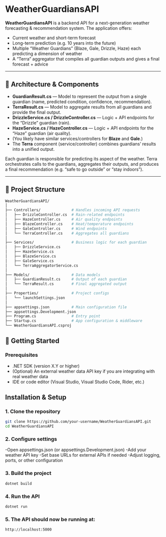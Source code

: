 # WeatherGuardiansAPI

**WeatherGuardiansAPI** is a backend API for a next-generation weather forecasting & recommendation system. The application offers:

- Current weather and short-term forecast  
- Long-term prediction (e.g. 10 years into the future)  
- Multiple “Weather Guardians” (Blaze, Gale, Drizzle, Haze) each predicting a dimension of weather  
- A “Terra” aggregator that compiles all guardian outputs and gives a final forecast + advice  

---

## 🧱 Architecture & Components

- **GuardianResult.cs** — Model to represent the output from a single guardian (name, predicted condition, confidence, recommendation).  
- **TerraResult.cs** — Model to aggregate results from all guardians and provide the final output.  
- **DrizzleService.cs / DrizzleController.cs** — Logic + API endpoints for the “Drizzle” guardian (rain).  
- **HazeService.cs / HazeController.cs** — Logic + API endpoints for the “Haze” guardian (air quality).  
- (You likely have similar services/controllers for **Blaze** and **Gale**.)  
- The **Terra** component (service/controller) combines guardians’ results into a unified output.

Each guardian is responsible for predicting its aspect of the weather. Terra orchestrates calls to the guardians, aggregates their outputs, and produces a final recommendation (e.g. “safe to go outside” or “stay indoors”).

---

## 📂 Project Structure 
```bash
WeatherGuardiansAPI/
│
├── Controllers/              # Handles incoming API requests
│   ├── DrizzleController.cs  # Rain-related endpoints
│   ├── HazeController.cs     # Air quality endpoints
│   ├── BlazeController.cs    # Heat/temperature endpoints
│   ├── GaleController.cs     # Wind endpoints
│   └── TerraController.cs    # Aggregates all guardians
│
├── Services/                 # Business logic for each guardian
│   ├── DrizzleService.cs
│   ├── HazeService.cs
│   ├── BlazeService.cs
│   ├── GaleService.cs
│   └── TerraAggregatorService.cs
│
├── Models/                   # Data models
│   ├── GuardianResult.cs     # Output of each guardian
│   └── TerraResult.cs        # Final aggregated output
│
├── Properties/               # Project configs
│   └── launchSettings.json
│
├── appsettings.json          # Main configuration file
├── appsettings.Development.json
├── Program.cs                # Entry point
├── Startup.cs                # App configuration & middleware
└── WeatherGuardiansAPI.csproj
```

## 🚀 Getting Started

### Prerequisites

- .NET SDK (version X.Y or higher)  
- (Optional) An external weather data API key if you are integrating with real weather data  
- IDE or code editor (Visual Studio, Visual Studio Code, Rider, etc.)

## Installation & Setup

### 1. Clone the repository
```bash
git clone https://github.com/your-username/WeatherGuardiansAPI.git
cd WeatherGuardiansAPI
```
### 2. Configure settings
-Open appsettings.json (or appsettings.Development.json)
-Add your weather API key
-Set base URLs for external APIs if needed
-Adjust logging, ports, or other configuration

### 3. Build the project
```bash
dotnet build
```
### 4. Run the API
```bash
dotnet run
```
### 5. The API should now be running at:
```bash
http://localhost:5000
```
